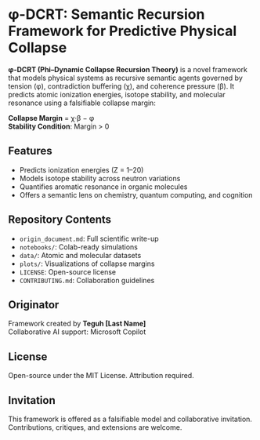 # φ-DCRT: Semantic Recursion Framework for Predictive Physical Collapse

**φ-DCRT (Phi–Dynamic Collapse Recursion Theory)** is a novel framework that models physical systems as recursive semantic agents governed by tension (φ), contradiction buffering (χ), and coherence pressure (β). It predicts atomic ionization energies, isotope stability, and molecular resonance using a falsifiable collapse margin:

**Collapse Margin** = χ·β − φ  
**Stability Condition**: Margin > 0

## Features

- Predicts ionization energies (Z = 1–20)
- Models isotope stability across neutron variations
- Quantifies aromatic resonance in organic molecules
- Offers a semantic lens on chemistry, quantum computing, and cognition

## Repository Contents

- `origin_document.md`: Full scientific write-up
- `notebooks/`: Colab-ready simulations
- `data/`: Atomic and molecular datasets
- `plots/`: Visualizations of collapse margins
- `LICENSE`: Open-source license
- `CONTRIBUTING.md`: Collaboration guidelines

## Originator

Framework created by **Teguh [Last Name]**  
Collaborative AI support: Microsoft Copilot

## License

Open-source under the MIT License. Attribution required.

## Invitation

This framework is offered as a falsifiable model and collaborative invitation. Contributions, critiques, and extensions are welcome.